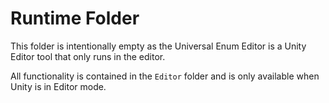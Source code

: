 # Runtime Folder

This folder is intentionally empty as the Universal Enum Editor is a Unity Editor tool that only runs in the editor.

All functionality is contained in the `Editor` folder and is only available when Unity is in Editor mode.
